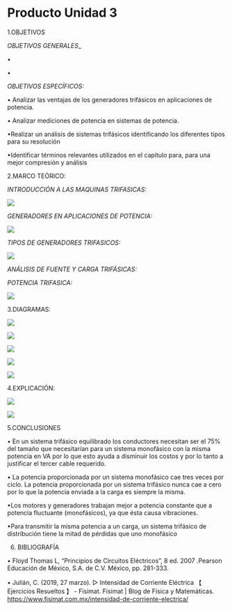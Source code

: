# Producto Unidad 3
1.OBJETIVOS

_OBJETIVOS GENERALES__

• 

• 

_OBJETIVOS ESPECÍFICOS:_

•	Analizar las ventajas de los generadores trifásicos en aplicaciones de potencia.

•	Analizar mediciones de potencia en sistemas de potencia.

•Realizar un análisis de sistemas trifásicos identificando los diferentes tipos para su resolución

•Identificar términos relevantes utilizados en el capítulo para, para una mejor compresión y análisis



 

2.MARCO TEÓRICO:

 _INTRODUCCIÓN A LAS MAQUINAS TRIFASICAS:_
 
 ![](img/marco1.jpg)

_GENERADORES EN APLICACIONES DE POTENCIA:_

![](https://github.com/andressanttos/Producto-Unidad-3/blob/main/img/marco%20teorico%202.png)

_TIPOS DE GENERADORES TRIFASICOS:_

 ![](img/marco3.jpg)
 
 _ANÁLISIS DE FUENTE Y CARGA TRIFÁSICAS:_

_POTENCIA TRIFASICA:_

![](https://github.com/andressanttos/Producto-Unidad-3/blob/main/img/marco%20teorico%205.png)


3.DIAGRAMAS:



![](https://github.com/andressanttos/Producto-Unidad-3/blob/main/img/diagrama2.png)

![](https://github.com/andressanttos/Producto-Unidad-3/blob/main/img/diagrama2.1.png)



![](https://github.com/andressanttos/Producto-Unidad-3/blob/main/img/diagrama5.png)

![](https://github.com/andressanttos/Producto-Unidad-3/blob/main/img/diagrama5.1.png)

![](https://github.com/andressanttos/Producto-Unidad-3/blob/main/img/diagrama5.2.png)


4.EXPLICACIÓN:

![](https://github.com/andressanttos/Producto-Unidad-3/blob/main/img/ejercicio1.png)

![](https://github.com/andressanttos/Producto-Unidad-3/blob/main/img/ejercicio2.png)


5.CONCLUSIONES

•	En un sistema trifásico equilibrado los conductores necesitan ser el 75% del tamaño   que necesitarían para un sistema monofásico con la misma potencia en VA por lo que   esto ayuda a disminuir los costos y por lo tanto a justificar el tercer cable requerido. 

•	La potencia proporcionada por un sistema monofásico cae tres veces por ciclo. La potencia proporcionada por un sistema trifásico nunca cae a cero por lo    que la potencia enviada a la carga es siempre la misma.

•Los motores y generadores trabajan mejor a potencia constante que a potencia fluctuante (monofásicos), ya que ésta causa vibraciones.

•Para transmitir la misma potencia a un carga, un sistema trifásico de distribución tiene la mitad de pérdidas que uno monofásico



6. BIBLIOGRAFÍA

•	Floyd Thomas L, “Principios de Circuitos Eléctricos”, 8 ed. 2007 .Pearson Educación de México, S.A. de C.V. México, pp. 281-333.

• Julián, C. (2019, 27 marzo). ▷ Intensidad de Corriente Eléctrica 【 Ejercicios Resueltos 】 - Fisimat. Fisimat | Blog de Física y Matemáticas. https://www.fisimat.com.mx/intensidad-de-corriente-electrica/
